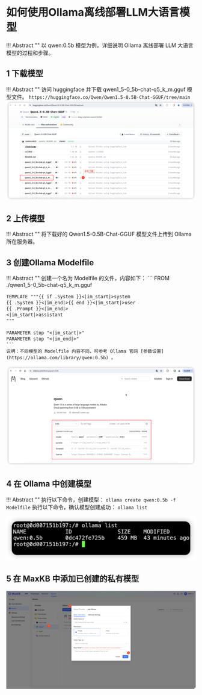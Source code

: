 # 如何使用Ollama离线部署LLM大语言模型


!!! Abstract "" 
    以 qwen:0.5b 模型为例，详细说明 Ollama 离线部署 LLM 大语言模型的过程和步骤。

## 1 下载模型

!!! Abstract ""
    访问 huggingface 并下载 qwen1_5-0_5b-chat-q5_k_m.gguf 模型文件。
    ```
    https://huggingface.co/Qwen/Qwen1.5-0.5B-Chat-GGUF/tree/main
    ```
![下载模型](../img/FAQ/downModel.png)

## 2 上传模型

!!! Abstract ""
    将下载好的 Qwen1.5-0.5B-Chat-GGUF 模型文件上传到 Ollama 所在服务器。

## 3 创建Ollama Modelfile

!!! Abstract ""
    创建一个名为 Modelfile 的文件，内容如下：
    ```
    FROM ./qwen1_5-0_5b-chat-q5_k_m.gguf

    TEMPLATE """{{ if .System }}<|im_start|>system
    {{ .System }}<|im_end|>{{ end }}<|im_start|>user
    {{ .Prompt }}<|im_end|>
    <|im_start|>assistant
    """

    PARAMETER stop "<|im_start|>"
    PARAMETER stop "<|im_end|>"
    ```
    说明：不同模型的 Modelfile 内容不同，可参考 Ollama 官网 [参数设置](https://ollama.com/library/qwen:0.5b) 。

![模型参数模版](../img/FAQ/modelSetting.png)


## 4 在 Ollama 中创建模型

!!! Abstract ""
    执行以下命令，创建模型：
    ```
    ollama create qwen:0.5b -f Modelfile
    ```
    执行以下命令，确认模型创建成功：
    ```
    ollama list
    ```

![ollama查看模型列表](../img/FAQ/ollamaList.png)

## 5 在 MaxKB 中添加已创建的私有模型

![MaxKB中添加模型](../img/FAQ/MaxKBaddModel.png)